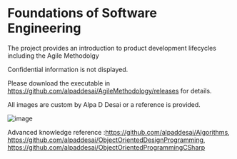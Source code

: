 # Foundations of Software Engineering

The project provides an introduction to product development lifecycles including the Agile Methodolgy

Confidential information is not displayed.

Please download the executable in https://github.com/alpaddesai/AgileMethodology/releases for details.

All images are custom by Alpa D Desai or a reference is provided.

![image](AgileLifeCycle.png)

Advanced knowledge reference :https://github.com/alpaddesai/Algorithms, https://github.com/alpaddesai/ObjectOrientedDesignProgramming,  https://github.com/alpaddesai/ObjectOrientedProgrammingCSharp
